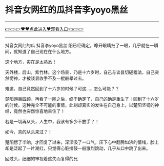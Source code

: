 # 抖音女网红的瓜抖音李yoyo黑丝

<hr/> <a href="https://github.com/fetiyung/dhjui/issues/3">👉👉👉♥♥点此进入♥观看入口👈👉👉</a><hr/>

抖音女网红的瓜 抖音李yoyo黑丝
阳已经确定。睁开眼睛扫了一眼，几乎就在一瞬间，就知道了自己现在在什么地方。

这个地方，实在是太熟悉！

天外楼，后山，紫竹林。这个场景，乃是十六岁时，自己与谈昙切磋棍法，自己突然愣神，才被谈昙收手不及一棍敲晕过去。

难道，自己竟然回到了十六岁的时候？可这……怎么可能？？

楚阳游目四顾，再看了一圈之后，终于确定了，自己的确是重生了！回到了十六岁的时候。这种完全不可能的事情，此刻却真实的发生在自己身上，以楚阳坚韧的神经，竟然也突然惊喜地呆住了！

若是一切再从头，人生中，我该有多少不放手？！

如今，真的从头来过？！

楚阳愣了半晌，才回复了过来，深深吸了一口气，压下心中翻腾如沸的情绪，脸上却是泛起了一片潮红，只觉得心脏擂鼓一般激烈跳动，几乎从口中跳了出来。

回过头，细细的审视着这失而复得的兄
